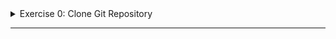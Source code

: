 <details>
<summary>Exercise 0: Clone Git Repository</summary>
<br />

**Tasks:**
- clone the git repository `git@gitlab.com:devops-bootcamp3/node-project.git`
- create your own project/git repo from it

**Steps to solve the tasks:**

```sh
git clone git@gitlab.com:devops-bootcamp3/node-project.git
cd node-project

# remove remote repo reference
rm -rf .git
# create your own local repository and commit its content
git init 
git add .
git commit -m "Initial commit"

# create git repository on GitHub push your newly created local repository to it
git remote add origin git@github.com:fsiegrist/devops-bootcamp-05-cloud-iaas-basics.git
# rename master branch of original Gitlab repository to main (default on GitHub)
git branch -M main
# push your newly created local repository to it
git push -u origin main
```

</details>

******